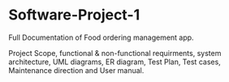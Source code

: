 # Software-Project-1
Full Documentation of Food ordering management app.

Project Scope, functional & non-functional requirments, system architecture, UML diagrams, ER diagram, Test Plan, Test cases, Maintenance direction and User manual.
